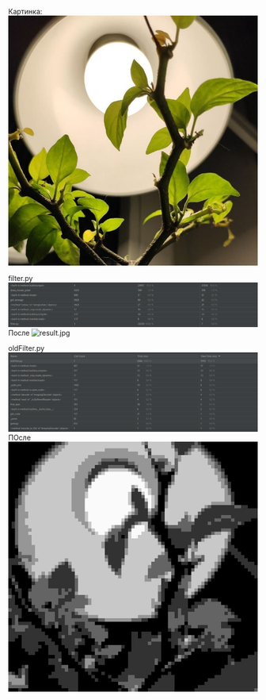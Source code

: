 Картинка: ![img2.jpg](img2.jpg)

filter.py
![img_2.png](img_2.png)
После ![result.jpg](result.jpg)

oldFilter.py
![img_3.png](img_3.png)
ПОсле ![res.jpg](res.jpg)